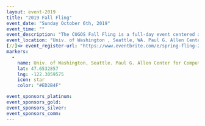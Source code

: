```yaml
---
layout: event-2019
title: "2019 Fall Fling"
event_date: "Sunday October 6th, 2019"
event_time: ""
event_description: "The CUGOS Fall Fling is a full-day event centered around open source geography. This is a great way to learn about new mapping software, hear how companies are integrating location into their products, and get some hands-on experience with important tools like Leaflet, AWS, Turf.js, and QGIS. We welcome students, professionals, map lovers, coders, and anyone with a passion for learning about spatial information. The Fall Fling is designed for anyone with an interest in maps and open source software."
event_location: "Univ. of Washington , Seattle, WA. Paul G. Allen Center for Computer Science (CSE)"
[//]<> event_register-url: "https://www.eventbrite.com/e/spring-fling-2017-tickets-33297602024"
markers:
  -
    name: Univ. of Washington, Seattle. Paul G. Allen Center for Computer Science (CSE)
    lat: 47.6532857
    lng: -122.3059575
    icon: star
    color: "#ED2B4F"

event_sponsors_platinum:
event_sponsors_gold:
event_sponsors_silver:
event_sponsors_comm:
---
```

